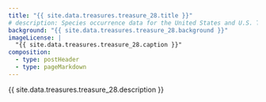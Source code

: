 ```yaml
---
title: "{{ site.data.treasures.treasure_28.title }}"
# description: Species occurrence data for the United States and U.S. Territories.
background: "{{ site.data.treasures.treasure_28.background }}"
imageLicense: |
  "{{ site.data.treasures.treasure_28.caption }}"
composition:
  - type: postHeader
  - type: pageMarkdown
---
```


{{ site.data.treasures.treasure_28.description }}